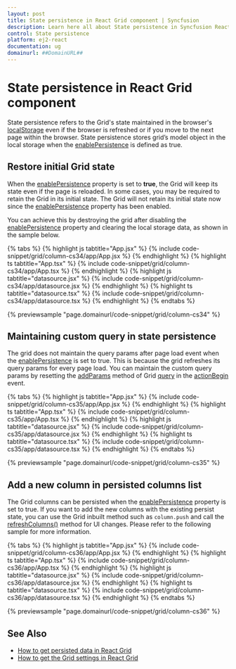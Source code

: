 ```yaml
---
layout: post
title: State persistence in React Grid component | Syncfusion
description: Learn here all about State persistence in Syncfusion React Grid component of Syncfusion Essential JS 2 and more.
control: State persistence 
platform: ej2-react
documentation: ug
domainurl: ##DomainURL##
---
```


# State persistence in React Grid component

State persistence refers to the Grid's state maintained in the browser's [localStorage](https://www.w3schools.com/html/html5_webstorage.asp#) even if the browser is refreshed or if you move to the next page within the browser.
State persistence stores grid’s model object in the local storage when the [enablePersistence](https://ej2.syncfusion.com/react/documentation/api/grid/#enablepersistence) is defined as true.

## Restore initial Grid state

When the [enablePersistence](https://ej2.syncfusion.com/react/documentation/api/grid/#enablepersistence) property is set to **true**, the Grid will keep its state even if the page is reloaded. In some cases, you may be required to retain the Grid in its initial state. The Grid will not retain its initial state now since the [enablePersistence](https://ej2.syncfusion.com/react/documentation/api/grid/#enablepersistence) property has been enabled.

You can achieve this by destroying the grid after disabling the [enablePersistence](https://ej2.syncfusion.com/react/documentation/api/grid/#enablepersistence) property and clearing the local storage data, as shown in the sample below.

{% tabs %}
{% highlight js tabtitle="App.jsx" %}
{% include code-snippet/grid/column-cs34/app/App.jsx %}
{% endhighlight %}
{% highlight ts tabtitle="App.tsx" %}
{% include code-snippet/grid/column-cs34/app/App.tsx %}
{% endhighlight %}
{% highlight js tabtitle="datasource.jsx" %}
{% include code-snippet/grid/column-cs34/app/datasource.jsx %}
{% endhighlight %}
{% highlight ts tabtitle="datasource.tsx" %}
{% include code-snippet/grid/column-cs34/app/datasource.tsx %}
{% endhighlight %}
{% endtabs %}

 {% previewsample "page.domainurl/code-snippet/grid/column-cs34" %}

## Maintaining custom query in state persistence

The grid does not maintain the query params after page load event when the [enablePersistence](https://ej2.syncfusion.com/react/documentation/api/grid/#enablepersistence) is set to true.
This is because the grid refreshes its query params for every page load. You can maintain the custom query params by resetting the [addParams](https://ej2.syncfusion.com/documentation/api/data/query/#addparams) method of Grid [query](https://ej2.syncfusion.com/react/documentation/api/grid/#query) in the [actionBegin](https://ej2.syncfusion.com/react/documentation/api/grid/#actionbegin) event.

{% tabs %}
{% highlight js tabtitle="App.jsx" %}
{% include code-snippet/grid/column-cs35/app/App.jsx %}
{% endhighlight %}
{% highlight ts tabtitle="App.tsx" %}
{% include code-snippet/grid/column-cs35/app/App.tsx %}
{% endhighlight %}
{% highlight js tabtitle="datasource.jsx" %}
{% include code-snippet/grid/column-cs35/app/datasource.jsx %}
{% endhighlight %}
{% highlight ts tabtitle="datasource.tsx" %}
{% include code-snippet/grid/column-cs35/app/datasource.tsx %}
{% endhighlight %}
{% endtabs %}

 {% previewsample "page.domainurl/code-snippet/grid/column-cs35" %}

## Add a new column in persisted columns list

The Grid columns can be persisted when the [enablePersistence](https://ej2.syncfusion.com/react/documentation/api/grid/#enablepersistence) property is set to true. If you want to add the new columns with the existing persist state, you can use the Grid inbuilt method such as `column.push` and call the [refreshColumns()](../../api/grid/#refreshcolumns) method for UI changes. Please refer to the following sample for more information.

{% tabs %}
{% highlight js tabtitle="App.jsx" %}
{% include code-snippet/grid/column-cs36/app/App.jsx %}
{% endhighlight %}
{% highlight ts tabtitle="App.tsx" %}
{% include code-snippet/grid/column-cs36/app/App.tsx %}
{% endhighlight %}
{% highlight js tabtitle="datasource.jsx" %}
{% include code-snippet/grid/column-cs36/app/datasource.jsx %}
{% endhighlight %}
{% highlight ts tabtitle="datasource.tsx" %}
{% include code-snippet/grid/column-cs36/app/datasource.tsx %}
{% endhighlight %}
{% endtabs %}

 {% previewsample "page.domainurl/code-snippet/grid/column-cs36" %}

## See Also

* [How to get persisted data in React Grid](https://www.syncfusion.com/forums/145524/how-to-get-persisted-data-in-react-grid)
* [How to get the Grid settings in React Grid](https://www.syncfusion.com/forums/155698/how-to-get-the-grid-settings-in-react-grid)